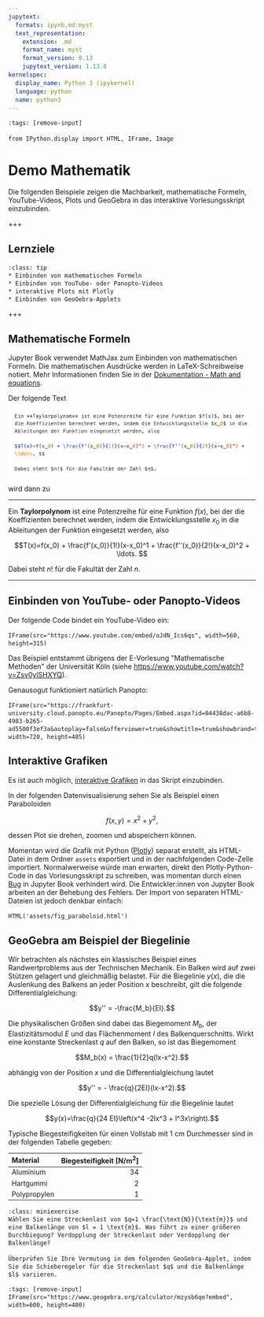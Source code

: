 ```yaml
---
jupytext:
  formats: ipynb,md:myst
  text_representation:
    extension: .md
    format_name: myst
    format_version: 0.13
    jupytext_version: 1.13.8
kernelspec:
  display_name: Python 3 (ipykernel)
  language: python
  name: python3
---
```


```{code-cell} ipython3
:tags: [remove-input]

from IPython.display import HTML, IFrame, Image
```

# Demo Mathematik

Die folgenden Beispiele zeigen die Machbarkeit, mathematische Formeln,
YouTube-Videos, Plots und GeoGebra in das interaktive Vorlesungsskript
einzubinden.

+++

## Lernziele

```{admonition} Lernziele
:class: tip
* Einbinden von mathematischen Formeln
* Einbinden von YouTube- oder Panopto-Videos
* interaktive Plots mit Plotly
* Einbinden von GeoGebra-Applets
```

+++

## Mathematische Formeln

Jupyter Book verwendet MathJax zum Einbinden von mathematischen Formeln. Die mathematischen Ausdrücke werden in LaTeX-Schreibweise notiert. Mehr Informationen finden Sie in der [Dokumentation - Math and equations](https://jupyterbook.org/en/stable/content/math.html).

Der folgende Text 

![Screenshot mit Markdown Code](pics/part03_03_markdown.png)


wird dann zu

---

Ein **Taylorpolynom** ist eine Potenzreihe für eine Funktion $f(x)$, bei der die Koeffizienten berechnet werden, indem die Entwicklungsstelle $x_0$ in die Ableitungen der Funktion eingesetzt werden, also

$$T(x)=f(x_0) + \frac{f'(x_0)}{1!}(x-x_0)^1 + \frac{f''(x_0)}{2!}(x-x_0)^2 + \ldots. $$

Dabei steht $n!$ für die Fakultät der Zahl $n$.

---

## Einbinden von YouTube- oder Panopto-Videos

Der folgende Code bindet ein YouTube-Video ein:

```{code-cell} ipython3
IFrame(src="https://www.youtube.com/embed/oJdN_Ics6qs", width=560, height=315)
```

Das Beispiel entstammt übrigens der E-Vorlesung "Mathematische Methoden"
der Universität Köln (siehe https://www.youtube.com/watch?v=Zsv0ylSHXYQ).

Genausogut funktioniert natürlich Panopto:

```{code-cell} ipython3
IFrame(src="https://frankfurt-university.cloud.panopto.eu/Panopto/Pages/Embed.aspx?id=04438dac-a6b8-4983-b265-ad5500f3ef3a&autoplay=false&offerviewer=true&showtitle=true&showbrand=true&captions=false&interactivity=all", width=720, height=405)
```


## Interaktive Grafiken

Es ist auch möglich, [interaktive
Grafiken](https://jupyterbook.org/en/stable/interactive/interactive.html) in das
Skript einzubinden.

In der folgenden Datenvisualisierung sehen Sie als Beispiel einen Paraboloiden

$$f(x,y) = x^2 + y^2,$$

dessen Plot sie drehen, zoomen und abspeichern können. 

Momentan wird die Grafik mit Python ([Plotly](https://plotly.com/python/))
separat erstellt, als HTML-Datei in dem Ordner `assets` exportiert und in der
nachfolgenden Code-Zelle importiert. Normalwerweise würde man erwarten, direkt
den Plotly-Python-Code in das Vorlesungsskript zu schreiben, was momentan durch
einen
[Bug](https://jupyterbook.org/en/stable/interactive/interactive.html#plotly) in
Jupyter Book verhindert wird. Die Entwickler:innen von Jupyter Book arbeiten an
der Behebung des Fehlers. Der Import von separaten HTML-Dateien ist jedoch
denkbar einfach:

```{code-cell} ipython3
HTML('assets/fig_paraboloid.html')
```

## GeoGebra am Beispiel der Biegelinie

Wir betrachten als nächstes ein klassisches Beispiel eines Randwertproblems aus der Technischen Mechanik. Ein Balken wird auf zwei Stützen gelagert und gleichmäßig belastet. Für die Biegelinie $y(x)$, die die Auslenkung des Balkens an jeder Position $x$ beschreibt, gilt die folgende Differentialgleichung:

$$y'' = -\frac{M_b}{EI}.$$

Die physikalischen Größen sind dabei das Biegemoment $M_b$, der Elastizitätsmodul $E$ und das Flächenmoment $I$ des Balkenquerschnitts. Wirkt eine konstante Streckenlast $q$ auf den Balken, so ist das Biegemoment

$$M_b(x) = \frac{1}{2}q(lx-x^2).$$

abhängig von der Position $x$ und die Differentialgleichung lautet

$$y'' = - \frac{q}{2EI}(lx-x^2).$$

Die spezielle Lösung der Differentialgleichung für die Biegelinie lautet

$$y(x)=\frac{q}{24 EI}\left(x^4 -2lx^3 + l^3x\right).$$

Typische Biegesteifigkeiten für einen Vollstab mit 1 cm Durchmesser sind in der
folgenden Tabelle gegeben:

| Material | Biegesteifigkeit [N/m$^2$] |
| :--- | ---: |
| Aluminium   | 34    |
| Hartgummi    | 2    |
| Polypropylen | 1    |

```{admonition} Mini-Übung
:class: miniexercise
Wählen Sie eine Streckenlast von $q=1 \frac{\text{N}}{\text{m}}$ und eine Balkenlänge von $l = 1 \text{m}$. Was führt zu einer größeren Durchbiegung? Verdopplung der Streckenlast oder Verdopplung der Balkenlänge?

Überprüfen Sie Ihre Vermutung in dem folgenden GeoGebra-Applet, indem Sie die Schieberegeler für die Streckenlast $q$ und die Balkenlänge $l$ variieren.
```

```{code-cell} ipython3
:tags: [remove-input]
IFrame(src="https://www.geogebra.org/calculator/mzysb6qe?embed", width=600, height=400)
```

